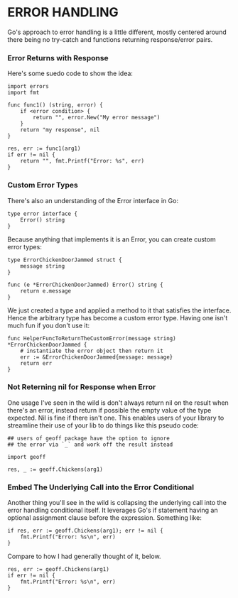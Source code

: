 # ERROR HANDLING

Go's approach to error handling is a little different, mostly centered around there being no try-catch and functions returning response/error pairs.

### Error Returns with Response
 
Here's some suedo code to show the idea:

    import errors
    import fmt
    
    func func1() (string, error) {
        if <error condition> {
            return "", error.New("My error message")
        }
        return "my response", nil 
    }
    
    res, err := func1(arg1)
    if err != nil {
        return "", fmt.Printf("Error: %s", err)
    }

### Custom Error Types

There's also an understanding of the Error interface in Go:

    type error interface {
        Error() string
    }

Because anything that implements it is an Error, you can create custom error types:  

    type ErrorChickenDoorJammed struct {
        message string
    }
    
    func (e *ErrorChickenDoorJammed) Error() string {
        return e.message
    }

We just created a type and applied a method to it that satisfies the interface.  Hence the arbitrary type has become a custom error type.  Having one isn't much fun if you don't use it:

    func HelperFuncToReturnTheCustomError(message string) *ErrorChickenDoorJammed {
        # instantiate the error object then return it
        err := &ErrorChickenDoorJammed{message: message}
        return err
    }

### Not Reterning nil for Response when Error

One usage I've seen in the wild is don't always return nil on the result when there's an error, instead return if possible the empty value of the type expected.  Nil is fine if there isn't one.  This enables users of your library to streamline their use of your lib to do things like this pseudo code:

    ## users of geoff package have the option to ignore 
    ## the error via `_` and work off the result instead 

    import geoff
    
    res, _ := geoff.Chickens(arg1)

### Embed The Underlying Call into the Error Conditional

Another thing you'll see in the wild is collapsing the underlying call into the error handling conditional itself.  It leverages Go's if statement having an optional assignment clause before the expression.  Something like:
 
    if res, err := geoff.Chickens(arg1); err != nil {
        fmt.Printf("Error: %s\n", err)
    }
    
Compare to how I had generally thought of it, below.  

    res, err := geoff.Chickens(arg1)
    if err != nil {
        fmt.Printf("Error: %s\n", err)
    }